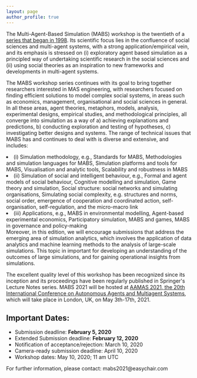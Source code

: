 ```yaml
---
layout: page
author_profile: true
---
```


<p>The Multi-Agent-Based Simulation (MABS) workshop is the twentieth of a <a href="http://www.pcs.usp.br/~mabs/">series that began in
1998</a>. Its scientific focus lies in the confluence of social sciences and multi-agent
systems, with a strong application/empirical vein, and its emphasis is stressed on (i) exploratory agent based
simulation as a principled way of undertaking scientific research in the social sciences and (ii) using social
theories as an inspiration to new frameworks and developments in multi-agent systems.
</p>

<p>
The MABS workshop series continues with its goal to bring together researchers interested in MAS engineering, with researchers focused on finding efficient solutions to model complex social systems, in areas such as economics, management, organisational and social sciences in general. In all these areas, agent theories, metaphors, models, analysis, experimental designs, empirical studies, and methodological principles, all converge into simulation as a way of a) achieving explanations and predictions, b) conducting exploration and testing of hypotheses, c) investigating better designs and systems. 
The range of technical issues that MABS has and continues to deal with is diverse and extensive, and includes:
<li>
	(i) Simulation methodology, e.g., Standards for MABS, Methodologies and simulation languages for MABS, Simulation platforms and tools for MABS, Visualisation and analytic tools, Scalability and robustness in MABS
</li>
<li>
(ii) Simulation of social and intelligent behaviour, e.g., Formal and agent models of social behaviour, Cognitive modelling and simulation, Game theory and simulation, Social structure: social networks and simulating organisations, Simulating social complexity, e.g. structures and norms, social order, emergence of cooperation and coordinated action, self-organisation, self-regulation, and the micro-macro link
</li>
<li>
(iii) Applications, e.g., MABS in environmental modelling, Agent-based experimental economics, Participatory simulation, MABS and games, MABS in governance and policy-making
</li>
Moreover, in this edition, we will encourage submissions that address the emerging area of simulation analytics, which involves the application of data analytics and machine learning methods to the analysis of large-scale simulations. This topic in important for developing an understanding of the outcomes of large simulations, and for gaining operational insights from simulations.
</p>

<p>
The excellent quality level of this workshop has been recognized since its inception and its proceedings have
been regularly published in Springer's Lecture Notes series. MABS 2021 will be hosted at <a href="https://https://aamas2021.soton.ac.uk//">AAMAS 2021, the 20th International
Conference on Autonomous Agents and Multiagent Systems</a>, which will take place in London, UK, on May 3th-17th, 2021.
</p>

<h2>Important Dates:</h2>
<ul>
<li>Submission deadline: <b>February 5, 2020</b></li>
<li>Extended Submission deadline: <b>February 12, 2020</b></li>
<li>Notification of acceptance/rejection: March 10, 2020</li>
<li>Camera-ready submission deadline: April 10, 2020</li>
<li>Workshop dates: May 10, 2020; 11 am UTC</li>
</ul>

<p>
For further information, please contact: mabs2021@easychair.com
</p>